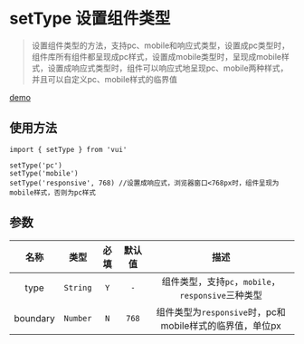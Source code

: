 # setType 设置组件类型

> 设置组件类型的方法，支持pc、mobile和响应式类型，设置成pc类型时，组件库所有组件都呈现成pc样式，设置成mobile类型时，呈现成mobile样式，设置成响应式类型时，组件可以响应式地呈现pc、mobile两种样式，并且可以自定义pc、mobile样式的临界值

[demo](demo-old/tools/type.html ':ignore')

## 使用方法

```
import { setType } from 'vui'

setType('pc')
setType('mobile')
setType('responsive', 768) //设置成响应式，浏览器窗口<768px时，组件呈现为mobile样式，否则为pc样式
```

## 参数

名称|类型|必填|默认值|描述
:-:|:-:|:-:|:-:|:-:
type|`String`|`Y`|`-`|组件类型，支持`pc`，`mobile`，`responsive`三种类型
boundary|`Number`|`N`|`768`|组件类型为`responsive`时，pc和mobile样式的临界值，单位px
